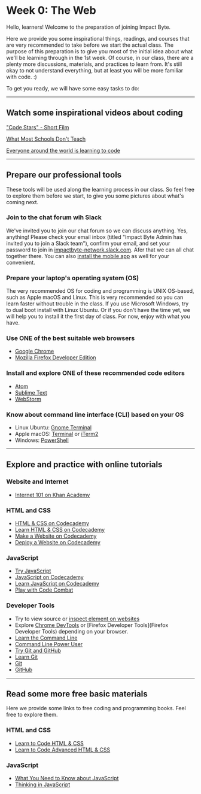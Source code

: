 # Week 0: The Web

Hello, learners! Welcome to the preparation of joining Impact Byte.

Here we provide you some inspirational things, readings, and courses that are very recommended to take before we start the actual class. The purpose of this preparation is to give you most of the initial idea about what we'll be learning through in the 1st week. Of course, in our class, there are a plenty more discussions, materials, and practices to learn from. It's still okay to not understand everything, but at least you will be more familiar with code. :)

To get you ready, we will have some easy tasks to do:

--------------------------------------------------------------------------------

## Watch some inspirational videos about coding

["Code Stars" - Short Film](https://youtu.be/dU1xS07N-FA)

[What Most Schools Don't Teach](https://youtu.be/nKIu9yen5nc)

[Everyone around the world is learning to code](https://youtu.be/FC5FbmsH4fw)

--------------------------------------------------------------------------------

## Prepare our professional tools

These tools will be used along the learning process in our class. So feel free to explore them before we start, to give you some pictures about what's coming next.

### Join to the chat forum wih Slack

We've invited you to join our chat forum so we can discuss anything. Yes, anything! Please check your email inbox (titled "Impact Byte Admin has invited you to join a Slack team"), confirm your email, and set your password to join in [impactbyte-network.slack.com](https://impactbyte-network.slack.com). Afer that we can all chat together there. You can also [install the mobile app](https://slack.com/downloads) as well for your convenient.

### Prepare your laptop's operating system (OS)

The very recommended OS for coding and programming is UNIX OS-based, such as Apple macOS and Linux. This is very recommended so you can learn faster without trouble in the class. If you use Microsoft Windows, try to dual boot install with Linux Ubuntu. Or if you don't have the time yet, we will help you to install it the first day of class. For now, enjoy with what you have.

### Use ONE of the best suitable web browsers

- [Google Chrome](https://chrome.com)
- [Mozilla Firefox Developer Edition](https://firefox.com/developer)

### Install and explore ONE of these recommended code editors

- [Atom](https://atom.io)
- [Sublime Text](https://sublimetext.com)
- [WebStorm](https://jetbrains.com/webstorm)

### Know about command line interface (CLI) based on your OS

- Linux Ubuntu: [Gnome Terminal](https://help.gnome.org/users/gnome-terminal/stable)
- Apple macOS: [Terminal](http://blog.teamtreehouse.com/introduction-to-the-mac-os-x-command-line) or [iTerm2](https://iterm2.com)
- Windows: [PowerShell](https://msdn.microsoft.com/en-us/powershell/scripting/setup/installing-windows-powershell)

--------------------------------------------------------------------------------

## Explore and practice with online tutorials

### Website and Internet

- [Internet 101 on Khan Academy](https://khanacademy.org/computing/computer-science/internet-intro)

### HTML and CSS

- [HTML & CSS on Codecademy](https://codecademy.com/learn/html-css)
- [Learn HTML & CSS on Codecademy](https://codecademy.com/learn/learn-html-css)
- [Make a Website on Codecademy](https://codecademy.com/learn/make-a-website)
- [Deploy a Website on Codecademy](https://codecademy.com/learn/deploy-a-website)

### JavaScript

- [Try JavaScript](https://javascript.com/try)
- [JavaScript on Codecademy](https://codecademy.com/learn/javascript)
- [Learn JavaScript on Codecademy](https://codecademy.com/learn/learn-javascript)
- [Play with Code Combat](http://codecombat.com/play)

### Developer Tools

- Try to view source or [inspect element on websites](https://zapier.com/blog/inspect-element-tutorial)
- Explore [Chrome DevTools](https://developer.chrome.com/devtools) or [Firefox Developer Tools](Firefox Developer Tools) depending on your browser.
- [Learn the Command Line](https://codecademy.com/learn/learn-the-command-line)
- [Command Line Power User](https://commandlinepoweruser.com)
- [Try Git and GitHub](https://try.github.io)
- [Learn Git](https://codecademy.com/learn/learn-git)
- [Git](https://git-scm.com)
- [GitHub](https://github.com)

--------------------------------------------------------------------------------

## Read some more free basic materials

Here we provide some links to free coding and programming books. Feel free to explore them.

### HTML and CSS

- [Learn to Code HTML & CSS](http://learn.shayhowe.com/html-css)
- [Learn to Code Advanced HTML & CSS](http://learn.shayhowe.com/advanced-html-css)

### JavaScript

- [What You Need to Know about JavaScript](https://packtpub.com/packt/free-ebook/what-you-need-know-about-javascript)
- [Thinking in JavaScript](https://packtpub.com/packt/free-ebook/thinking-in-javascript)
